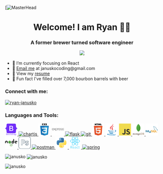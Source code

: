 [![MasterHead](https://www.ultius.com/images/easyblog_shared/2e1ax_origami_entry_Reality-and-Representation-in-The-Matrix.jpg)
<h1 align="center">Welcome! I am Ryan 👨‍💻</h1>
<h3 align="center">A former brewer turned software engineer</h3>
<p align="center">
    <img src="https://gifimage.net/wp-content/uploads/2017/09/animated-beer-gif-4.gif" width="500"/>
</p>

<div align="left">
    <ul>
        <li>🌱 I’m currently focusing on React</li>
        <li>📧 <a href="mailto:januskocoding@gmail.com">Email me</a> at januskocoding@gmail.com</li>
        <li>📝 View my <a href="https://docs.google.com/document/d/1s3r4R0io7De23Xdzxi2r_8CcdIeCddXRc33kxdkL40Y/edit?usp=sharing](https://docs.google.com/document/d/1s3r4R0io7De23Xdzxi2r_8CcdIeCddXRc33kxdkL40Y/edit?usp=sharing">resume</a></li>
        <li>🔸 Fun fact I've filled over 7,000 bourbon barrels with beer</li>
    </ul>
</div>

<div>
<h3 align="left">Connect with me:</h3>
<p align="left">
<a href="https://linkedin.com/in/ryan-janusko" target="blank"><img align="center" src="https://raw.githubusercontent.com/rahuldkjain/github-profile-readme-generator/master/src/images/icons/Social/linked-in-alt.svg" alt="ryan-janusko" height="30" width="40" /></a>
</p>
    </div>
    </div>

<h3 align="left">Languages and Tools:</h3>
<p align="left"> <a href="https://getbootstrap.com" target="_blank" rel="noreferrer"> <img src="https://raw.githubusercontent.com/devicons/devicon/master/icons/bootstrap/bootstrap-plain-wordmark.svg" alt="bootstrap" width="40" height="40"/> </a> <a href="https://www.chartjs.org" target="_blank" rel="noreferrer"> <img src="https://www.chartjs.org/media/logo-title.svg" alt="chartjs" width="40" height="40"/> </a> <a href="https://www.w3schools.com/css/" target="_blank" rel="noreferrer"> <img src="https://raw.githubusercontent.com/devicons/devicon/master/icons/css3/css3-original-wordmark.svg" alt="css3" width="40" height="40"/> </a> <a href="https://expressjs.com" target="_blank" rel="noreferrer"> <img src="https://raw.githubusercontent.com/devicons/devicon/master/icons/express/express-original-wordmark.svg" alt="express" width="40" height="40"/> </a> <a href="https://flask.palletsprojects.com/" target="_blank" rel="noreferrer"> <img src="https://www.vectorlogo.zone/logos/pocoo_flask/pocoo_flask-icon.svg" alt="flask" width="40" height="40"/> </a> <a href="https://git-scm.com/" target="_blank" rel="noreferrer"> <img src="https://www.vectorlogo.zone/logos/git-scm/git-scm-icon.svg" alt="git" width="40" height="40"/> </a> <a href="https://www.w3.org/html/" target="_blank" rel="noreferrer"> <img src="https://raw.githubusercontent.com/devicons/devicon/master/icons/html5/html5-original-wordmark.svg" alt="html5" width="40" height="40"/> </a> <a href="https://www.java.com" target="_blank" rel="noreferrer"> <img src="https://raw.githubusercontent.com/devicons/devicon/master/icons/java/java-original.svg" alt="java" width="40" height="40"/> </a> <a href="https://developer.mozilla.org/en-US/docs/Web/JavaScript" target="_blank" rel="noreferrer"> <img src="https://raw.githubusercontent.com/devicons/devicon/master/icons/javascript/javascript-original.svg" alt="javascript" width="40" height="40"/> </a> <a href="https://www.mongodb.com/" target="_blank" rel="noreferrer"> <img src="https://raw.githubusercontent.com/devicons/devicon/master/icons/mongodb/mongodb-original-wordmark.svg" alt="mongodb" width="40" height="40"/> </a> <a href="https://www.mysql.com/" target="_blank" rel="noreferrer"> <img src="https://raw.githubusercontent.com/devicons/devicon/master/icons/mysql/mysql-original-wordmark.svg" alt="mysql" width="40" height="40"/> </a> <a href="https://nodejs.org" target="_blank" rel="noreferrer"> <img src="https://raw.githubusercontent.com/devicons/devicon/master/icons/nodejs/nodejs-original-wordmark.svg" alt="nodejs" width="40" height="40"/> </a> <a href="https://www.photoshop.com/en" target="_blank" rel="noreferrer"> <img src="https://raw.githubusercontent.com/devicons/devicon/master/icons/photoshop/photoshop-line.svg" alt="photoshop" width="40" height="40"/> </a> <a href="https://postman.com" target="_blank" rel="noreferrer"> <img src="https://www.vectorlogo.zone/logos/getpostman/getpostman-icon.svg" alt="postman" width="40" height="40"/> </a> <a href="https://www.python.org" target="_blank" rel="noreferrer"> <img src="https://raw.githubusercontent.com/devicons/devicon/master/icons/python/python-original.svg" alt="python" width="40" height="40"/> </a> <a href="https://reactjs.org/" target="_blank" rel="noreferrer"> <img src="https://raw.githubusercontent.com/devicons/devicon/master/icons/react/react-original-wordmark.svg" alt="react" width="40" height="40"/> </a> <a href="https://spring.io/" target="_blank" rel="noreferrer"> <img src="https://www.vectorlogo.zone/logos/springio/springio-icon.svg" alt="spring" width="40" height="40"/> </a> </p>

<p><img align="left" src="https://github-readme-stats.vercel.app/api/top-langs?username=janusko&show_icons=true&locale=en&layout=compact" alt="janusko" /></p>

<p>&nbsp;<img align="center" src="https://github-readme-stats.vercel.app/api?username=janusko&show_icons=true&locale=en" alt="janusko" /></p>

 <img src="https://komarev.com/ghpvc/?username=janusko&label=Profile%20views&color=0e75b6&style=flat" alt="janusko" /> 
